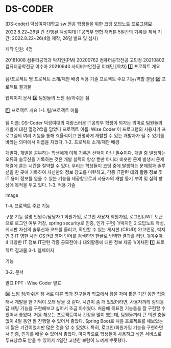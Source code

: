 # DS-CODER
[DS-coder] 덕성여자대학교 sw 전공 학생들을 위한 코딩 오답노트 프로그램💻
2022.8.22~26일 간 진행된 덕성여대 IT공학부 연합 해커톤 5일간의 기록😊
제작 기간: 2022.8.22~26(4일 제작, 26일 발표 및 심사)

제작 인원: 4명

20181008 컴퓨터공학과 박지인(PM)
20200762 컴퓨터공학전공 고민정
20210802 컴퓨터공학전공 이수아
20210940 사이버보안전공 이채민
[목차]
1️⃣ 프로젝트 개요

팀/프로젝트 명
프로젝트 소개/제안 배경
적용 기술
프로젝트 주요 기능/역할 분담
2️⃣ 프로젝트 결과물

웹페이지
문서
3️⃣ 팀원들의 느낀 점/아쉬운 점

1️⃣ 프로젝트 개요
1-1. 팀/프로젝트 이름

팀 이름: DS-Coder
덕성여대의 자랑스러운 IT공학부 학생이 되자는 의미로 팀원들의 개발에 대한 열정?😊을 담았다
프로젝트 이름: Wise Coder
이 프로그램의 사용자가 프로그램의 여러 기능을 통해 효율적이고 현명하게 개발할 수 있는 개발자가 될 수 있기를 바라는 의미에서 이름을 지었다.
1-2. 프로젝트 소개/제안 배경

개발자, 개발을 공부하는 학생에게 이제 기록은 선택이 아닌 필수이다. 개발 중 발생하는 오류와 솔루션을 기록하는 것은 개발 실력의 향상 뿐만 아니라 비슷한 문제 발생시 문제 해결에 쏟는 시간을 절약할 수 있다.
우리는 학생들이 코딩 중에 발생하는 문제점과 솔루션을 한 곳에 기록하여 자신만의 정보 창고를 마련하고, 각종 IT관련 대외 활동 정보 및 IT 용어 정보를 얻을 수 있는 기능을 제공함으로써 사용자의 개발 동기 부여 및 실력 향상에 목적을 두고 있다.
1-3. 적용 기술

image

1-4. 프로젝트 주요 기능

구분	기능	설명	인원수/담당자
1	회원가입, 로그인	사용자 회원가입, 로그인(JWT 토근으로 로그인 여부 저장, spring security로 인증, 인가 구현)	1/박지인
2	오답노트 작성, 게시판	자신의 솔루션과 코드를 올리고, 확인할 수 있는 게시판.(CRUD)	2/고민정, 박지인
3	IT 영한 사전	CS관련 영어 단어를 검색하면 한글로 번역한 결과를 리턴.	1/이수아
4	다양한 IT 정보	IT관련 각종 공모전이나 대외활동에 대한 정보 제공	1/이채민
3️⃣ 프로젝트 결과물
3-1. 웹페이지

기능

3-2. 문서

발표 PPT : Wise Coder 발표

4️⃣ 느낌 점/아쉬운 점
서로 다른 학과 친구들과 학교에서 잠을 자며 짧은 기간 동안 집중해서 개발을 한 기억이 오래 남을 것 같다. 시간이 좀 더 있었더라면, 사용자끼리 질의응답 채팅 기능을 구현해보고 싶어서 조금 아쉬웠다.
처음에 목표한 기능들을 잘 구현할 수 있어서 좋았다. 처음 해보는 프로젝트여서 긴장을 많이 했는데, 팀원들끼리 큰 의견 충돌없이 4일 동안 잘 진행할 수 있어서 좋았다.
Spring Boot로 처음 프로젝트를 해보았는데 짧은 기간이었지만 많은 것을 알 수 있었다. 특히, 로그인/회원가입 기능을 구현하면서 인증, 인가를 배울 수 있어서 좋았다. 마지막으로 학생들이 사용하고 싶은 서비스로 투표상😊도 받을 수 있어서 4일간 고생한 보람이 느껴져 뿌듯했다.
